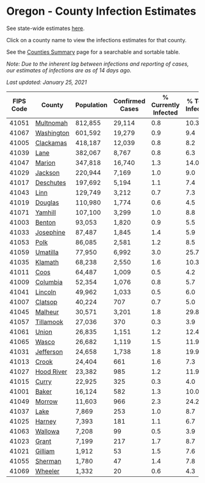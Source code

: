 # Oregon - County Infection Estimates

See state-wide estimates [here](/infections/us-or).

Click on a county name to view the infections estimates for that county.

See the [Counties Summary](/infections/summary-counties) page for a searchable and sortable table.

*Note: Due to the inherent lag between infections and reporting of cases, our estimates of infections are as of 14 days ago.*

*Last updated: January 25, 2021*

|   FIPS Code |                   County |   Population |   Confirmed Cases |   % Currently Infected |   % Total Infected |
|-------------|--------------------------|--------------|-------------------|------------------------|--------------------|
|       41051 |   [Multnomah](multnomah) |      812,855 |            29,114 |                    0.8 |               10.3 |
|       41067 | [Washington](washington) |      601,592 |            19,279 |                    0.9 |                9.4 |
|       41005 |   [Clackamas](clackamas) |      418,187 |            12,039 |                    0.8 |                8.2 |
|       41039 |             [Lane](lane) |      382,067 |             8,767 |                    0.8 |                6.3 |
|       41047 |         [Marion](marion) |      347,818 |            16,740 |                    1.3 |               14.0 |
|       41029 |       [Jackson](jackson) |      220,944 |             7,169 |                    1.0 |                9.0 |
|       41017 |   [Deschutes](deschutes) |      197,692 |             5,194 |                    1.1 |                7.4 |
|       41043 |             [Linn](linn) |      129,749 |             3,212 |                    0.7 |                7.3 |
|       41019 |       [Douglas](douglas) |      110,980 |             1,774 |                    0.6 |                4.5 |
|       41071 |       [Yamhill](yamhill) |      107,100 |             3,299 |                    1.0 |                8.8 |
|       41003 |         [Benton](benton) |       93,053 |             1,820 |                    0.9 |                5.5 |
|       41033 |   [Josephine](josephine) |       87,487 |             1,845 |                    1.4 |                5.9 |
|       41053 |             [Polk](polk) |       86,085 |             2,581 |                    1.2 |                8.5 |
|       41059 |     [Umatilla](umatilla) |       77,950 |             6,992 |                    3.0 |               25.7 |
|       41035 |       [Klamath](klamath) |       68,238 |             2,550 |                    1.6 |               10.3 |
|       41011 |             [Coos](coos) |       64,487 |             1,009 |                    0.5 |                4.2 |
|       41009 |     [Columbia](columbia) |       52,354 |             1,076 |                    0.8 |                5.7 |
|       41041 |       [Lincoln](lincoln) |       49,962 |             1,033 |                    0.5 |                6.0 |
|       41007 |       [Clatsop](clatsop) |       40,224 |               707 |                    0.7 |                5.0 |
|       41045 |       [Malheur](malheur) |       30,571 |             3,201 |                    1.8 |               29.8 |
|       41057 |   [Tillamook](tillamook) |       27,036 |               370 |                    0.3 |                3.9 |
|       41061 |           [Union](union) |       26,835 |             1,151 |                    1.2 |               12.4 |
|       41065 |           [Wasco](wasco) |       26,682 |             1,119 |                    1.5 |               11.9 |
|       41031 |   [Jefferson](jefferson) |       24,658 |             1,738 |                    1.8 |               19.9 |
|       41013 |           [Crook](crook) |       24,404 |               661 |                    1.6 |                7.3 |
|       41027 | [Hood River](hood-river) |       23,382 |               985 |                    1.2 |               11.9 |
|       41015 |           [Curry](curry) |       22,925 |               325 |                    0.3 |                4.0 |
|       41001 |           [Baker](baker) |       16,124 |               582 |                    1.3 |               10.0 |
|       41049 |         [Morrow](morrow) |       11,603 |               966 |                    2.3 |               24.2 |
|       41037 |             [Lake](lake) |        7,869 |               253 |                    1.0 |                8.7 |
|       41025 |         [Harney](harney) |        7,393 |               181 |                    1.1 |                6.7 |
|       41063 |       [Wallowa](wallowa) |        7,208 |                99 |                    0.5 |                3.9 |
|       41023 |           [Grant](grant) |        7,199 |               217 |                    1.7 |                8.7 |
|       41021 |       [Gilliam](gilliam) |        1,912 |                53 |                    1.5 |                7.6 |
|       41055 |       [Sherman](sherman) |        1,780 |                47 |                    1.4 |                7.8 |
|       41069 |       [Wheeler](wheeler) |        1,332 |                20 |                    0.6 |                4.3 |